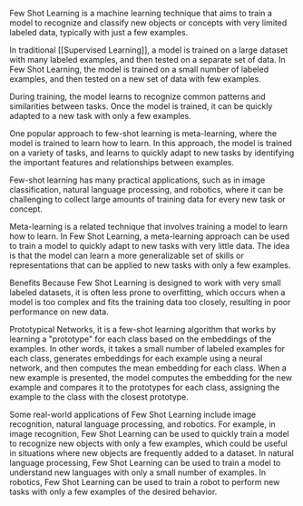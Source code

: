 Few Shot Learning is a machine learning technique that aims to train a model to recognize and classify new objects or concepts with very limited labeled data, typically with just a few examples.

In traditional [[Supervised Learning]], a model is trained on a large dataset with many labeled examples, and then tested on a separate set of data. In Few Shot Learning, the model is trained on a small number of labeled examples, and then tested on a new set of data with few examples.

During training, the model learns to recognize common patterns and similarities between tasks. Once the model is trained, it can be quickly adapted to a new task with only a few examples.

One popular approach to few-shot learning is meta-learning, where the model is trained to learn how to learn. In this approach, the model is trained on a variety of tasks, and learns to quickly adapt to new tasks by identifying the important features and relationships between examples.

Few-shot learning has many practical applications, such as in image classification, natural language processing, and robotics, where it can be challenging to collect large amounts of training data for every new task or concept.

Meta-learning is a related technique that involves training a model to learn how to learn. In Few Shot Learning, a meta-learning approach can be used to train a model to quickly adapt to new tasks with very little data. The idea is that the model can learn a more generalizable set of skills or representations that can be applied to new tasks with only a few examples.

Benefits
Because Few Shot Learning is designed to work with very small labeled datasets, it is often less prone to overfitting, which occurs when a model is too complex and fits the training data too closely, resulting in poor performance on new data.

Prototypical Networks, it is a few-shot learning algorithm that works by learning a "prototype" for each class based on the embeddings of the examples. In other words, it takes a small number of labeled examples for each class, generates embeddings for each example using a neural network, and then computes the mean embedding for each class. When a new example is presented, the model computes the embedding for the new example and compares it to the prototypes for each class, assigning the example to the class with the closest prototype.

Some real-world applications of Few Shot Learning include image recognition, natural language processing, and robotics. For example, in image recognition, Few Shot Learning can be used to quickly train a model to recognize new objects with only a few examples, which could be useful in situations where new objects are frequently added to a dataset. In natural language processing, Few Shot Learning can be used to train a model to understand new languages with only a small number of examples. In robotics, Few Shot Learning can be used to train a robot to perform new tasks with only a few examples of the desired behavior.